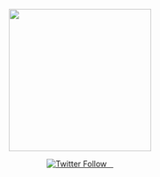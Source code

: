 <p align="center">
  <a >
    <picture>
      <source media="(prefers-color-scheme: dark)" srcset="https://i.ibb.co/m6H2WKR/PMT-1280x640-1.png">
      <img src="https://i.ibb.co/m6H2WKR/PMT-1280x640-1.png" height="256">
    </picture>
  </a>
</p>


<p align="center">
  <a aria-label="Vercel logo" href="https://twitter.com/publicmemetoken">
    <img alt="Twitter Follow" src="https://img.shields.io/twitter/follow/publicmemetoken
">
  </a>
  <a aria-label="NPM version" href="https://www.npmjs.com/package/next">
    <img alt="" src="https://img.shields.io/npm/v/npm">
  </a>
  <a aria-label="License" href="https://github.com/vercel/next.js/blob/canary/license.md">
    <img alt="" src="https://img.shields.io/bower/l/bootstrap">
  </a>
  <a aria-label="Join the community on Discord" href="https://discord.com/invite/cU5c552APM">
    <img alt="" src="https://img.shields.io/badge/discord-join%20our%20community-green">
  </a>
</p>


 
